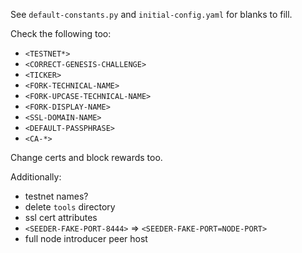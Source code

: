 See `default-constants.py` and `initial-config.yaml` for blanks to fill.

Check the following too:
- `<TESTNET*>`
- `<CORRECT-GENESIS-CHALLENGE>`
- `<TICKER>`
- `<FORK-TECHNICAL-NAME>`
- `<FORK-UPCASE-TECHNICAL-NAME>`
- `<FORK-DISPLAY-NAME>`
- `<SSL-DOMAIN-NAME>`
- `<DEFAULT-PASSPHRASE>`
- `<CA-*>`

Change certs and block rewards too.

Additionally:

- testnet names?
- delete `tools` directory
- ssl cert attributes
- `<SEEDER-FAKE-PORT-8444>` => `<SEEDER-FAKE-PORT=NODE-PORT>`
- full node introducer peer host
